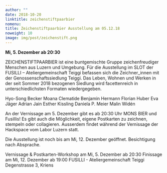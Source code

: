 ```yaml
---
author: ""
date: 2018-10-20
linktitle: zeichenstiftpaarbier
nomenu:
title: Zeichenstiftpaarbier Ausstellung am 05.12.18
noweight: 10
image: img/post/zeichenstift.png
---
```

<b>Mi, 5. Dezember ab 20:30</b>


ZEICHENSTIFTPAARBIER ist eine buntgemischte Gruppe zeichenfreudiger Menschen aus Luzern und Umgebung.
Für die Ausstellung im SLOT der FUSILLI – Ateliergemeinschaft Teiggi befassen sich die Zeichner_innen mit der Genossenschaftssiedlung Teiggi. 
Das Leben, Wohnen und Werken in der seit Sommer 2018 bezogenen Siedlung wird facettenreich in unterschiedlichsten Formaten wiedergegeben.

Hyo-Song Becker 
Moana Clematide 
Benjamin Hermann 
Florian Huber
Eva Jäger
Adrian Jain
Esther Kissling
Daniela P. Meier
Malin Widén 

An der Vernissage am 5. Dezember gibt es ab 20:30 Uhr MONS BIER und Fusillis! Es gibt auch die Möglichkeit, eigene Postkarten zu zeichnen, stempeln oder collagieren. Ausserdem findet während der Vernissage der Hackspace vom Labor Luzern statt. 

Die Ausstellung ist noch bis am Mi, 12. Dezember geöffnet. Besichtigung nach Absprache.

Vernissage & Postkarten-Workshop am Mi, 5. Dezember ab 20:30 
Finissage am Mi, 12. Dezember ab 19:00 
FUSILLI - Ateliergemeinschaft Teiggi
Degenstrasse 3, Kriens


